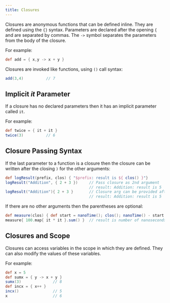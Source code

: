 ```yaml
---
title: Closures
---
```


Closures are anonymous functions that can be defined inline.
They are defined using the `{}` syntax.
Parameters are declared after the opening `{` and are separated by commas.
The `->` symbol separates the parameters from the body of the closure.

For example:
```groovy
def add = { x,y -> x + y }
```

Closures are invoked like functions, using `()` call syntax:
```groovy
add(3,4)          // 7
```

## Implicit _it_ Parameter

If a closure has no declared parameters then it has an implicit parameter called `it`.

For example:
```groovy
def twice = { it + it }
twice(3)          // 6
```

## Closure Passing Syntax

If the last parameter to a function is a closure then the closure can be written after the closing `)` for the other
arguments:
```groovy
def logResult(prefix, clos) { "$prefix: result is ${ clos() }"}
logResult("Addition", { 2 + 3 })     // Pass closure as 2nd argument
                                     // result: Addition: result is 5
logResult("Addition"){ 2 + 3 }       // Closure arg can be provided after the ')'
                                     // result: Addition: result is 5
```

If there are no other arguments then the parentheses are optional:
```groovy
def measure(clos) { def start = nanoTime(); clos(); nanoTime() - start }
measure{ 100.map{ it * it }.sum() }  // result is number of nanoseconds to evaluate 100.map{ it * it }.sum()
```

## Closures and Scope

Closures can access variables in the scope in which they are defined.
They can also modify the values of these variables.

For example:
```groovy
def x = 5
def sumx = { y -> x + y }
sumx(3)              // 8
def incx = { x++ }
incx()               // 5
x                    // 6
```
